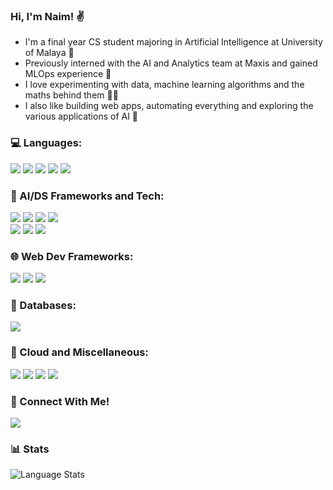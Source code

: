 ### Hi, I'm Naim! ✌

- I'm a final year CS student majoring in Artificial Intelligence at University of Malaya 🏫
- Previously interned with the AI and Analytics team at Maxis and gained MLOps experience 💚
- I love experimenting with data, machine learning algorithms and the maths behind them 👨‍💻
- I also like building web apps, automating everything and exploring the various applications of AI 🤖

### 💻 Languages:
<img src="https://img.shields.io/badge/Python-14354C?style=for-the-badge&logo=python&logoColor=white"/> <img src="https://img.shields.io/badge/Java-ED8B00?style=for-the-badge&logo=java&logoColor=white"/> <img src="https://img.shields.io/badge/JavaScript-F7DF1E?style=for-the-badge&logo=javascript&logoColor=black"/> <img src="https://img.shields.io/badge/HTML5-E34F26?style=for-the-badge&logo=html5&logoColor=white"/> <img src="https://img.shields.io/badge/CSS3-1572B6?style=for-the-badge&logo=css3&logoColor=white"/>

### 🤖 AI/DS Frameworks and Tech:
<img src="https://img.shields.io/badge/TensorFlow-FF6F00?style=for-the-badge&logo=tensorflow&logoColor=white"> <img src="https://img.shields.io/badge/PyTorch-EE4C2C?style=for-the-badge&logo=PyTorch&logoColor=white"> <img src="https://img.shields.io/badge/scikit_learn-F7931E?style=for-the-badge&logo=scikit-learn&logoColor=white"> <img src="https://img.shields.io/badge/OpenCV-27338e?style=for-the-badge&logo=OpenCV&logoColor=white"/> <br> <img src="https://img.shields.io/badge/Numpy-777BB4?style=for-the-badge&logo=numpy&logoColor=white"> <img src="https://img.shields.io/badge/Pandas-2C2D72?style=for-the-badge&logo=pandas&logoColor=white"> <img src="https://img.shields.io/badge/Streamlit-FF4B4B?style=for-the-badge&logo=Streamlit&logoColor=white">

### 🌐 Web Dev Frameworks:
<img src="https://img.shields.io/badge/Node.js-43853D?style=for-the-badge&logo=node.js&logoColor=white"> <img src="https://img.shields.io/badge/React-20232A?style=for-the-badge&logo=react&logoColor=61DAFB"/> <img src="https://img.shields.io/badge/Flask-000000?style=for-the-badge&logo=flask&logoColor=white">

### 💾 Databases:
<img src="https://img.shields.io/badge/MySQL-00000F?style=for-the-badge&logo=mysql&logoColor=white"/>

### 🔧 Cloud and Miscellaneous:
<img src="https://img.shields.io/badge/Google_Cloud-4285F4?style=for-the-badge&logo=google-cloud&logoColor=white"> <img src="https://img.shields.io/badge/Git-F05032?style=for-the-badge&logo=git&logoColor=white"/> <img src="https://img.shields.io/badge/Selenium-43B02A?style=for-the-badge&logo=Selenium&logoColor=white"/> <img src="https://img.shields.io/badge/Airflow-017CEE?style=for-the-badge&logo=Apache%20Airflow&logoColor=white">

### 👋 Connect With Me!
<a href="https://www.linkedin.com/in/tengku-naim
"><img src="https://img.shields.io/badge/LinkedIn-0077B5?style=for-the-badge&logo=linkedin&logoColor=white"/><a/>

### 📊 Stats
<img src="https://github-readme-stats.vercel.app/api/top-langs/?username=tengznaim&theme=radical&layout=compact" alt="Language Stats">

